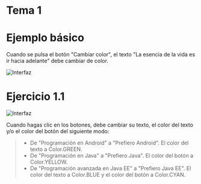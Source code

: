 Tema 1
======

# Ejemplo básico

Cuando se pulsa el botón "Cambiar color", el texto "La esencia de la vida es ir hacia adelante" debe cambiar de color.

![Interfaz](../img/ejemplo_basico.png "Interfaz")

# Ejercicio 1.1
![Interfaz](../img/ejercicio1_1.png "Interfaz")

Cuando hagas clic en los botones, debe cambiar su texto, el color del
texto y/o el color del botón del siguiente modo:
>	- De "Programación en Android" a "Prefiero Android". El color del texto a Color.GREEN.
>	- De "Programación en Java" a "Prefiero Java". El color del botón a Color.YELLOW.
>	- De "Programación avanzada en Java EE" a "Prefiero Java EE". El color del texto a Color.BLUE y el color del botón a Color.CYAN.
